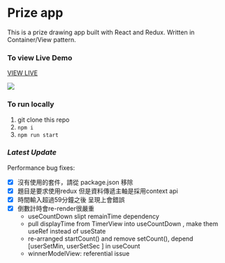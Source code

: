 # Prize app 

This is a prize drawing app built with React and Redux. Written in Container/View pattern.

### To view Live Demo 
[VIEW LIVE](https://prize-page.vercel.app)

![](https://media3.giphy.com/media/DhjRqTTRtlxQ12JaRb/giphy.gif?cid=790b7611b5047806d91a285dab8599d968719ceb3bcd51e8&rid=giphy.gif&ct=g)



### To run locally

1. git clone this repo
2. `npm i`
3. `npm run start`


### *Latest Update*
Performance bug fixes:
- [x] 沒有使用的套件，請從 package.json 移除
- [x] 題目是要求使用redux 但是資料傳遞主軸是採用context api
- [x] 時間輸入超過59分鐘之後 呈現上會錯誤
- [x] 倒數計時會re-render很嚴重
  - useCountDown slipt remainTime dependency
  - pull displayTime from TimerView into useCountDown , make them useRef instead of useState
  - re-arranged startCount() and remove setCount(), depend [userSetMin, userSetSec ] in useCount
  - winnerModelView: referential issue
